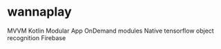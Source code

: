 # wannaplay

MVVM
Kotlin
Modular App 
OnDemand modules
Native tensorflow object recognition
Firebase
